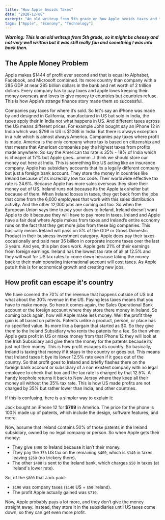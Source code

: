 ```yaml
---
title: "How Apple Avoids Taxes"
date: "2020-12-08"
excerpt: "An old writeup from 5th grade on how Apple avoids taxes and their financial strategies"
tags: ["Apple", "Economy", "Technology"]
---
```


***Warning: This is an old writeup from 5th grade, so it might be cheesy and not very well written but it was still really fun and something I was into back then.***

## The Apple Money Problem

Apple makes $1444 of profit ever second and that is equal to Alphabet, Facebook, and Microsoft combined. Its more country than company with a 285 GDP at near 285 billion dollars in the bank and net worth of 2 trillion dollars. Every company has to pay taxes and apple loves keeping their money overseas and loves to give money to countries but countries refuse. This is how Apple’s strange finance story made them so successful.

Companies pay taxes for where it’s sold. So let's say an iPhone was made by and designed in California, manufactured in US but sold in India, the taxes apply their in India not what happens in US. And different taxes across the US means different prices. For example John bought say an iPhone 12 in India which was $799 in US is $1068 in India.  But there is always exception in a rule which is almost always America. Companies pay taxes where profit is made. America is the only company where tax is based on citizenship and that means that American companies pay the highest taxes from profits made anywhere. So say the American tax rate is 35% - 18% of India which is cheaper at 17% but Apple goes…ummm…I think we should store our money out here at India. This is something like US acting like an insurance company. Apple has subsidiary accounts that its a legally different company but just a foreign bank account. They store the money in countries like Ireland because of its incredibly low tax code. Their worldwide effective tax rate is 24.6%. Because Apple has more sales overseas they store their money out of US. Ireland runs not because its the Apple tax shelter but because of them. When Ireland looses in taxes, they get back from the jobs that come from the 6,000 employees that work with this sales distribution activity. And the other 12,000 jobs are coming out too. So when the European Union says time to pay your dues to Ireland, Ireland doesn’t want Apple to do it because they will have to pay more in taxes. Ireland and Apple have a fair deal where Apple makes from taxes and Ireland’s entire economy runs on the fact that they get more jobs from these big companies. This basically means Ireland will pass on 5% of the GDP or Gross Domestic Product in their business investment category. Apple does pay their taxes occasionally and paid near 35 billion in corporate income taxes over the last 3 years. And yes, this plan does work. Apple gets 21% of their earnings from foreign earnings. Ireland has the lowest tax rate of all at 12.5% and they will wait for US tax rates to come down because taking the money back to their main operating international account will cost taxes. As Apple puts it this is for economical growth and creating new jobs.

## How profit can escape it's country

We have covered the 70% of the revenue that happens outside of US but what about the 30% revenue in the US. Paying less taxes means that you have to make money. So here it comes again, the Sales Operational Bank account or the foreign account where they store there money in Ireland. So coming back again, how will Apple make less money. Well the profit they gain is all based on patents. Patents unlike a product, person, or place has no specified value. Its more like a bargain that started as $0.  So they give them to the Ireland Subsidiary who rents the patents for a fee. So then when Apple gets profit in US or make money from that iPhone 12 they will look at the Irish Subsidiary and give them the money for the patents because its just not their money. This is how profit escapes its country. So basically, Ireland is taxing that money if it stays in the country or goes out. This means that Ireland taxes it bye its lower 12.5% rate even if it goes out of the country. So that profit goes to Ireland and briefly flashes there on the foreign bank account or subsidiary of a non existent company with no legal employee to check that box and the tax rate is charged by that 12.5%. A handy loophole returns it back to New Jersey where they keep all their money all without the 35% tax rate. This is how US made profits are not charged by 35% but rather lower than India, and other countries.

If this is confusing, here is a simpler way to explain it:

Jack bought an iPhone 12 for **$799** in America. The price for the phone is 100% made up of patents, which include the design, software features, and more.

Now, assume that Ireland contains 50% of those patents in the Ireland subsidiary, owned by no legal company or person. So when Apple gets their money:

- They give `$400` to Ireland because it isn’t their money.
- They pay the `35%` US tax on the remaining `$400`, which is `$140` in taxes, leaving `$260` (no trickery there).
- The other `$400` is sent to the Ireland bank, which charges `$50` in taxes (at Ireland's lower rate).

So, of the `$800` that Jack paid:

- `$190` was company taxes (`$140` US + `$50` Ireland).
- The profit Apple actually gained was `$710`.

Now, Apple probably pays a lot more, and they don’t give the money straight away. Instead, they store it in the subsidiaries until US taxes come down, so they can get even more profit.
